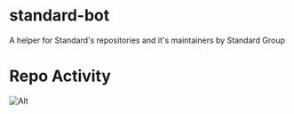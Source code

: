 # standard-bot
A helper for Standard's repositories and it's maintainers by Standard Group

# Repo Activity
![Alt](https://repobeats.axiom.co/api/embed/3731945073535f6168d2bd42a8efb1bec0221158.svg "Repobeats analytics image")
